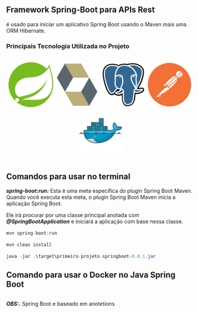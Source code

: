 ## Framework Spring-Boot para APIs Rest  

é usado para iniciar um aplicativo Spring Boot usando o Maven mais uma ORM Hibernate. 


### Principais Tecnologia Utilizada no Projeto

<br>

<div style="display: inline_block" align="center">

<img  alt='Spring' width="120" src="https://raw.githubusercontent.com/devicons/devicon/master/icons/spring/spring-original.svg">
<img  alt='Hibernate' width="120" src="https://raw.githubusercontent.com/devicons/devicon/master/icons/hibernate/hibernate-original.svg
">
<img  alt='PostgreSQL' width="120" src="https://raw.githubusercontent.com/devicons/devicon/master/icons/postgresql/postgresql-original.svg">
<img  alt='Postman' width="120" src="https://raw.githubusercontent.com/devicons/devicon/master/icons/postman/postman-original.svg">
<img  alt='Docker' width="120" src="https://raw.githubusercontent.com/devicons/devicon/master/icons/docker/docker-original.svg">

</div>

<br>

## Comandos para usar no terminal

***spring-boot:run:*** Esta é uma meta específica do plugin Spring Boot Maven. Quando você executa esta meta, o plugin Spring Boot Maven inicia a aplicação Spring Boot. 

Ele irá procurar por uma classe principal anotada com ***@SpringBootApplication*** e iniciará a aplicação com base nessa classe.

```java
mvn spring-boot:run
```

```java
mvn clean install
```

```java
java -jar .\target\primeiro-projeto-springboot-0.0.1.jar
```

## Comando para usar o Docker no Java Spring Boot 

```java

```
***OBS:.*** Spring Boot e baseado em anotetions 
